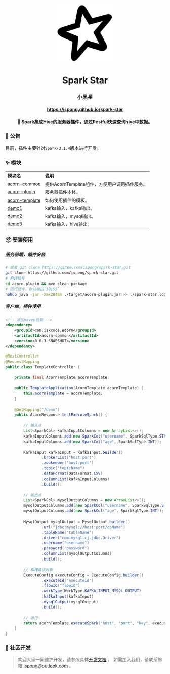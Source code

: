 <p align="center">
  <a href="https://github.com/ispong/spark-star" style="border-bottom: none !important;">
    <img alt="spark-star" width="180" src="https://github.com/ispong/spark-star/raw/main/docs/assets/images/logo.png">
  </a>
</p>

<h1 align="center">
    Spark Star
</h1>

<h3 align="center">
    小黑星
</h3>

<h4 align="center">
    <a href="https://ispong.github.io/spark-star" >
        https://ispong.github.io/spark-star
    </a>
</h4>

<h4 align="center">
    🌟 Spark集成Hive的服务器插件，通过Restful快速查询hive中数据。
</h4>

### 📢 公告

目前，插件主要针对`Spark-3.1.4`版本进行开发。

### ✨ 模块

| 模块名                                          | 说明                                          |
|:---------------------------------------------| :-------------------------------------------- |
| [acorn-common](./acorn-common/README.md)     | 提供AcornTemplate组件，方便用户调用插件服务。 |
| [acorn-plugin](./acorn-plugin/README.md)     | 服务器插件本体。                              |
| [acorn-template](./acorn-template/README.md) | 如何使用插件的模板。                          |
| [demo1](./demo1/README.md)                   | kafka输入，kafka输出。                        |
| [demo2](./demo2/README.md)                   | kafka输入，mysql输出。                        |
| [demo3](./demo3/README.md)                   | kafka输入，hive输出。                         |

### 📦 安装使用

##### 服务器端，插件安装

```bash
# 或者 git clone https://gitee.com/ispong/spark-star.git
git clone https://github.com/ispong/spark-star.git
# 构建插件
cd acorn-plugin && mvn clean package
# 运行插件，默认端口`30155`
nohup java -jar -Xmx2048m ./target/acorn-plugin.jar >> ./spark-star.log 2>&1 &
```

##### 客户端，插件使用

```xml
<!-- 添加maven依赖 -->
<dependency>
    <groupId>com.isxcode.acorn</groupId>
    <artifactId>acorn-common</artifactId>
    <version>0.0.3-SNAPSHOT</version>
</dependency>
```

```java
@RestController
@RequestMapping
public class TemplateController {

    private final AcornTemplate acornTemplate;

    public TemplateApplication(AcornTemplate acornTemplate) {
        this.acornTemplate = acornTemplate;
    }

    @GetMapping("/demo")
    public AcornResponse testExecuteSpark() {

        // 输入点
        List<SparkCol> kafkaInputColumns = new ArrayList<>();
        kafkaInputColumns.add(new SparkCol("username", SparkSqlType.STRING));
        kafkaInputColumns.add(new SparkCol("age", SparkSqlType.INT));

        KafkaInput kafkaInput = KafkaInput.builder()
                .brokerList("host:port")
                .zookeeper("host:port")
                .topic("topicName")
                .dataFormat(DataFormat.CSV)
                .columnList(kafkaInputColumns)
                .build();

        // 输出点
        List<SparkCol> mysqlOutputColumns = new ArrayList<>();
        mysqlOutputColumns.add(new SparkCol("username", SparkSqlType.STRING));
        mysqlOutputColumns.add(new SparkCol("age", SparkSqlType.INT));

        MysqlOutput mysqlOutput = MysqlOutput.builder()
                .url("jdbc:mysql://host:port/dbName")
                .tableName("tableName")
                .driver("com.mysql.cj.jdbc.Driver")
                .username("username")
                .password("password")
                .columnList(mysqlOutputColumns)
                .build();

        // 构建请求对象
        ExecuteConfig executeConfig = ExecuteConfig.builder()
                .executeId("executeId")
                .flowId("flowId")
                .workType(WorkType.KAFKA_INPUT_MYSQL_OUTPUT)
                .kafkaInput(kafkaInput)
                .mysqlOutput(mysqlOutput)
                .build();

        // 运行
        return acornTemplate.executeSpark("host", "port", "key", executeConfig);
    }
}
```

### 👏 社区开发

> 欢迎大家一同维护开发，请参照具体[开发文档](https://github.com/ispong/spark-star/blob/main/CONTRIBUTING.md) 。
> 如需加入我们，请联系邮箱 ispong@outlook.com 。